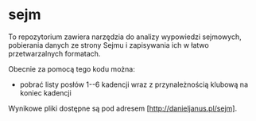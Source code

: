 sejm
====

To repozytorium zawiera narzędzia do analizy wypowiedzi sejmowych,
pobierania danych ze strony Sejmu i zapisywania ich w łatwo
przetwarzalnych formatach.

Obecnie za pomocą tego kodu można:
 
 * pobrać listy posłów 1--6 kadencji wraz z przynależnością
   klubową na koniec kadencji

Wynikowe pliki dostępne są pod adresem
[http://danieljanus.pl/sejm].
